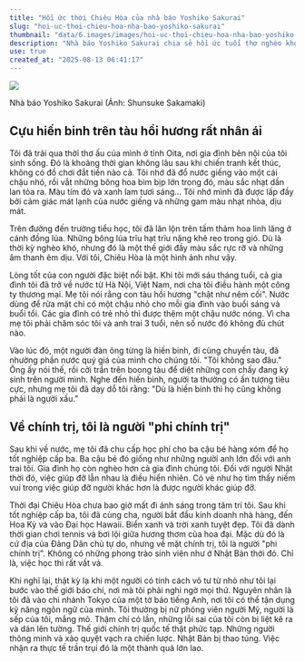 ```yaml
---
title: "Hồi ức thời Chiêu Hòa của nhà báo Yoshiko Sakurai"
slug: "hoi-uc-thoi-chieu-hoa-nha-bao-yoshiko-sakurai"
thumbnail: "data/6.images/images/hoi-uc-thoi-chieu-hoa-nha-bao-yoshiko-sakurai.webp"
description: "Nhà báo Yoshiko Sakurai chia sẻ hồi ức tuổi thơ nghèo khó nhưng đầy lòng nhân ái thời hậu chiến Chiêu Hòa và con đường đến với báo chí."
use: true
created_at: "2025-08-13 06:41:17"
---
```


![](/images/20250812-00000006-san-000-1-view.webp)

Nhà báo Yoshiko Sakurai (Ảnh: Shunsuke Sakamaki)

## Cựu hiến binh trên tàu hồi hương rất nhân ái

Tôi đã trải qua thời thơ ấu của mình ở tỉnh Oita, nơi gia đình bên nội của tôi sinh sống. Đó là khoảng thời gian không lâu sau khi chiến tranh kết thúc, không có đồ chơi đắt tiền nào cả. Tôi nhớ đã đổ nước giếng vào một cái chậu nhỏ, rồi vắt những bông hoa bìm bịp lớn trong đó, màu sắc nhạt dần lan tỏa ra. Màu tím đỏ và xanh lam tươi sáng... Tôi nhớ mình đã được lấp đầy bởi cảm giác mát lạnh của nước giếng và những gam màu nhạt nhòa, dịu mát.

Trên đường đến trường tiểu học, tôi đã lăn lộn trên tấm thảm hoa linh lăng ở cánh đồng lúa. Những bông lúa trĩu hạt trĩu nặng khẽ reo trong gió. Dù là thời kỳ nghèo khó, nhưng đó là một thế giới đầy màu sắc rực rỡ và những âm thanh êm dịu. Với tôi, Chiêu Hòa là một hình ảnh như vậy.

Lòng tốt của con người đặc biệt nổi bật. Khi tôi mới sáu tháng tuổi, cả gia đình tôi đã trở về nước từ Hà Nội, Việt Nam, nơi cha tôi điều hành một công ty thương mại. Mẹ tôi nói rằng con tàu hồi hương "chật như nêm cối". Nước dùng để rửa mặt chỉ có một chậu nhỏ cho mỗi gia đình vào buổi sáng và buổi tối. Các gia đình có trẻ nhỏ thì được thêm một chậu nước nóng. Vì cha mẹ tôi phải chăm sóc tôi và anh trai 3 tuổi, nên số nước đó không đủ chút nào.

Vào lúc đó, một người đàn ông từng là hiến binh, đi cùng chuyến tàu, đã nhường phần nước quý giá của mình cho chúng tôi. "Tôi không sao đâu." Ông ấy nói thế, rồi cởi trần trên boong tàu để diệt những con chấy đang ký sinh trên người mình. Nghe đến hiến binh, người ta thường có ấn tượng tiêu cực, nhưng mẹ tôi đã dạy dỗ tôi rằng: "Dù là hiến binh thì họ cũng không phải là người xấu."

## Về chính trị, tôi là người "phi chính trị"

Sau khi về nước, mẹ tôi đã chu cấp học phí cho ba cậu bé hàng xóm để họ tốt nghiệp cấp ba. Ba cậu bé đó giống như những người anh lớn đối với anh trai tôi. Gia đình họ còn nghèo hơn cả gia đình chúng tôi. Đối với người Nhật thời đó, việc giúp đỡ lẫn nhau là điều hiển nhiên. Có vẻ như họ tìm thấy niềm vui trong việc giúp đỡ người khác hơn là được người khác giúp đỡ.

Thời đại Chiêu Hòa chưa bao giờ mất đi ánh sáng trong tâm trí tôi. Sau khi tốt nghiệp cấp ba, tôi đã cùng cha, người bắt đầu kinh doanh nhà hàng, đến Hoa Kỳ và vào Đại học Hawaii. Biển xanh và trời xanh tuyệt đẹp. Tôi đã dành thời gian chơi tennis và bơi lội giữa hương thơm của hoa đại. Mặc dù đó là cứ địa của Đảng Dân chủ tự do, nhưng về mặt chính trị, tôi là người "phi chính trị". Không có những phong trào sinh viên như ở Nhật Bản thời đó. Chỉ là, việc học thì rất vất vả.

Khi nghĩ lại, thật kỳ lạ khi một người có tính cách vô tư từ nhỏ như tôi lại bước vào thế giới báo chí, nơi mà tôi phải nghi ngờ mọi thứ. Nguyên nhân là tôi đã vào chi nhánh Tokyo của một tờ báo tiếng Anh, nơi tôi có thể tận dụng kỹ năng ngôn ngữ của mình. Tôi thường bị nữ phóng viên người Mỹ, người là sếp của tôi, mắng mỏ. Thậm chí có lần, những lỗi sai của tôi còn bị liệt kê ra và dán lên tường. Thế giới chính trị quốc tế thật phức tạp. Những người thông minh và xảo quyệt vạch ra chiến lược. Nhật Bản bị thao túng. Việc nhận ra thực tế trần trụi đó là một thành quả lớn lao.